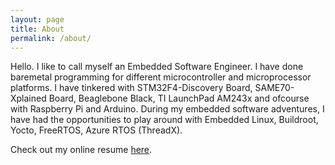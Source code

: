 ```yaml
---
layout: page
title: About
permalink: /about/
---
```


Hello. I like to call myself an Embedded Software Engineer. I have done baremetal programming for different microcontroller and microprocessor platforms. I have tinkered with STM32F4-Discovery Board, SAME70-Xplained Board, Beaglebone Black, TI LaunchPad AM243x and ofcourse with Raspberry Pi and Arduino. During my embedded software adventures, I have had the opportunities to play around with Embedded Linux, Buildroot, Yocto, FreeRTOS, Azure RTOS (ThreadX).

Check out my online resume [here][resume_url].

[resume_url]: https://shrsulav.github.io
